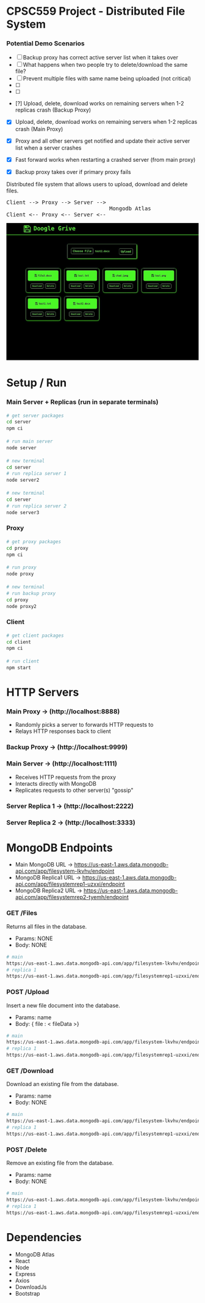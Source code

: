 # CPSC559 Project - Distributed File System
### Potential Demo Scenarios
- [ ] Backup proxy has correct active server list when it takes over
- [ ] What happens when two people try to delete/download the same file?
- [ ] Prevent multiple files with same name being uploaded (not critical)
- [ ] 
- [ ] 
- [?] Upload, delete, download works on remaining servers when 1-2 replicas crash (Backup Proxy)
- [x] Upload, delete, download works on remaining servers when 1-2 replicas crash (Main Proxy)
- [x] Proxy and all other servers get notified and update their active server list when a server crashes
- [x] Fast forward works when restarting a crashed server (from main proxy)
- [x] Backup proxy takes over if primary proxy fails


Distributed file system that allows users to upload, download and delete files. 
<pre>
Client --> Proxy --> Server --> 
                                Mongodb Atlas
Client <-- Proxy <-- Server <-- 
</pre> 

![FileSystem](preview.jpg)

# Setup / Run
### Main Server + Replicas (run in separate terminals)
```bash
# get server packages
cd server
npm ci

# run main server
node server

# new terminal
cd server
# run replica server 1
node server2

# new terminal
cd server
# run replica server 2
node server3
```

### Proxy
```bash
# get proxy packages
cd proxy
npm ci

# run proxy
node proxy

# new terminal
# run backup proxy
cd proxy
node proxy2
```

### Client
```bash
# get client packages
cd client
npm ci

# run client
npm start
```

# HTTP Servers
### Main Proxy -> (http://localhost:8888)
- Randomly picks a server to forwards HTTP requests to
- Relays HTTP responses back to client
### Backup Proxy -> (http://localhost:9999)

### Main Server -> (http://localhost:1111)
- Receives HTTP requests from the proxy
- Interacts directly with MongoDB
- Replicates requests to other server(s) "gossip"

### Server Replica 1 -> (http://localhost:2222)
### Server Replica 2 -> (http://localhost:3333)

# MongoDB Endpoints
- Main MongoDB URL -> https://us-east-1.aws.data.mongodb-api.com/app/filesystem-lkvhv/endpoint
- MongoDB Replica1 URL -> https://us-east-1.aws.data.mongodb-api.com/app/filesystemrep1-uzxxi/endpoint
- MongoDB Replica2 URL -> https://us-east-1.aws.data.mongodb-api.com/app/filesystemrep2-tyemh/endpoint

### GET /Files
Returns all files in the database.  
- Params: NONE  
- Body: NONE
``` bash
# main
https://us-east-1.aws.data.mongodb-api.com/app/filesystem-lkvhv/endpoint/files
# replica 1
https://us-east-1.aws.data.mongodb-api.com/app/filesystemrep1-uzxxi/endpoint/files
```
### POST /Upload
Insert a new file document into the database.  
- Params: name
- Body: { file : < fileData >}
``` bash
# main
https://us-east-1.aws.data.mongodb-api.com/app/filesystem-lkvhv/endpoint/upload
# replica 1
https://us-east-1.aws.data.mongodb-api.com/app/filesystemrep1-uzxxi/endpoint/upload
```
### GET /Download
Download an existing file from the database.  
- Params: name  
- Body: NONE
``` bash
# main
https://us-east-1.aws.data.mongodb-api.com/app/filesystem-lkvhv/endpoint/download
# replica 1
https://us-east-1.aws.data.mongodb-api.com/app/filesystemrep1-uzxxi/endpoint/download
```
### POST /Delete
Remove an existing file from the database.  
- Params: name  
- Body: NONE
``` bash
# main
https://us-east-1.aws.data.mongodb-api.com/app/filesystem-lkvhv/endpoint/delete
# replica 1
https://us-east-1.aws.data.mongodb-api.com/app/filesystemrep1-uzxxi/endpoint/delete
```

# Dependencies
- MongoDB Atlas
- React
- Node
- Express
- Axios
- DownloadJs
- Bootstrap